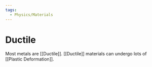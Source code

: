 ```yaml
---
tags:
  - Physics/Materials
---
```

# Ductile
Most metals are [[Ductile]]. [[Ductile]] materials can undergo lots of [[Plastic Deformation]].